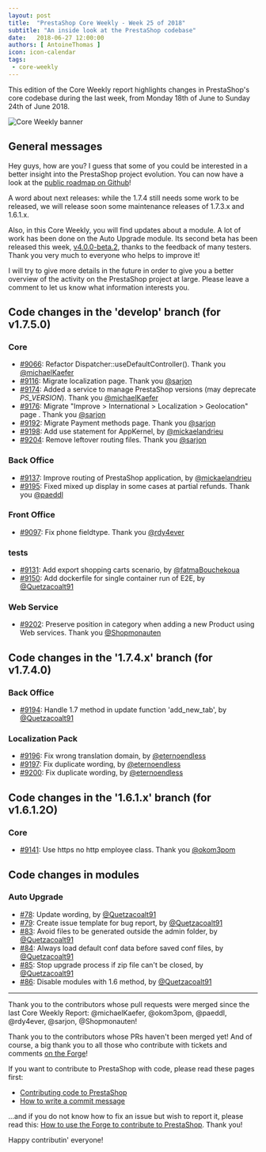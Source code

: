 ```yaml
---
layout: post
title:  "PrestaShop Core Weekly - Week 25 of 2018"
subtitle: "An inside look at the PrestaShop codebase"
date:   2018-06-27 12:00:00
authors: [ AntoineThomas ]
icon: icon-calendar
tags:
 - core-weekly
---
```


This edition of the Core Weekly report highlights changes in PrestaShop's core codebase during the last week, from Monday 18th of June to Sunday 24th of June 2018.

![Core Weekly banner](/assets/images/2017/04/core_weekly_banner.jpg)


## General messages

Hey guys, how are you? I guess that some of you could be interested in a better insight into the PrestaShop project evolution. You can now have a look at the [public roadmap on Github](https://github.com/PrestaShop/PrestaShop/projects/1)!

A word about next releases: while the 1.7.4 still needs some work to be released, we will release soon some maintenance releases of 1.7.3.x and 1.6.1.x.

Also, in this Core Weekly, you will find updates about a module. A lot of work has been done on the Auto Upgrade module. Its second beta has been released this week, [v4.0.0-beta.2](https://github.com/PrestaShop/autoupgrade/releases/tag/v4.0.0-beta.2), thanks to the feedback of many testers. Thank you very much to everyone who helps to improve it!

I will try to give more details in the future in order to give you a better overview of the activity on the PrestaShop project at large. Please leave a comment to let us know what information interests you.



## Code changes in the 'develop' branch (for v1.7.5.0)

### Core

* [#9066](https://github.com/PrestaShop/PrestaShop/pull/9066): Refactor Dispatcher::useDefaultController(). Thank you [@michaelKaefer](https://github.com/michaelKaefer)
* [#9116](https://github.com/PrestaShop/PrestaShop/pull/9116): Migrate localization page. Thank you [@sarjon](https://github.com/sarjon)
* [#9174](https://github.com/PrestaShop/PrestaShop/pull/9174): Added a service to manage PrestaShop versions (may deprecate _PS_VERSION_). Thank you [@michaelKaefer](https://github.com/michaelKaefer)
* [#9176](https://github.com/PrestaShop/PrestaShop/pull/9176): Migrate "Improve > International > Localization > Geolocation" page . Thank you [@sarjon](https://github.com/sarjon)
* [#9192](https://github.com/PrestaShop/PrestaShop/pull/9192): Migrate Payment methods page. Thank you [@sarjon](https://github.com/sarjon)
* [#9198](https://github.com/PrestaShop/PrestaShop/pull/9198): Add use statement for AppKernel, by [@mickaelandrieu](https://github.com/mickaelandrieu)
* [#9204](https://github.com/PrestaShop/PrestaShop/pull/9204): Remove leftover routing files. Thank you [@sarjon](https://github.com/sarjon)


### Back Office

* [#9137](https://github.com/PrestaShop/PrestaShop/pull/9137): Improve routing of PrestaShop application, by [@mickaelandrieu](https://github.com/mickaelandrieu)
* [#9195](https://github.com/PrestaShop/PrestaShop/pull/9195): Fixed mixed up display in some cases at partial refunds. Thank you [@paeddl](https://github.com/paeddl)


### Front Office

* [#9097](https://github.com/PrestaShop/PrestaShop/pull/9097): Fix phone fieldtype. Thank you [@rdy4ever](https://github.com/rdy4ever)


### tests

* [#9131](https://github.com/PrestaShop/PrestaShop/pull/9131): Add export shopping carts scenario, by [@fatmaBouchekoua](https://github.com/fatmaBouchekoua)
* [#9150](https://github.com/PrestaShop/PrestaShop/pull/9150): Add dockerfile for single container run of E2E, by [@Quetzacoalt91](https://github.com/Quetzacoalt91)


### Web Service

* [#9202](https://github.com/PrestaShop/PrestaShop/pull/9202): Preserve position in category when adding a new Product using Web services. Thank you [@Shopmonauten](https://github.com/Shopmonauten)


## Code changes in the '1.7.4.x' branch (for v1.7.4.0)

### Back Office

* [#9194](https://github.com/PrestaShop/PrestaShop/pull/9194): Handle 1.7 method in update function 'add_new_tab', by [@Quetzacoalt91](https://github.com/Quetzacoalt91)


### Localization Pack

* [#9196](https://github.com/PrestaShop/PrestaShop/pull/9196): Fix wrong translation domain, by [@eternoendless](https://github.com/eternoendless)
* [#9197](https://github.com/PrestaShop/PrestaShop/pull/9197): Fix duplicate wording, by [@eternoendless](https://github.com/eternoendless)
* [#9200](https://github.com/PrestaShop/PrestaShop/pull/9200): Fix duplicate wording, by [@eternoendless](https://github.com/eternoendless)



## Code changes in the '1.6.1.x' branch (for v1.6.1.2O)

### Core

* [#9141](https://github.com/PrestaShop/PrestaShop/pull/9141): Use https no http employee class. Thank you [@okom3pom](https://github.com/okom3pom)


## Code changes in modules

### Auto Upgrade

* [#78](https://github.com/PrestaShop/autoupgrade/pull/78): Update wording, by [@Quetzacoalt91](https://github.com/Quetzacoalt91)
* [#79](https://github.com/PrestaShop/autoupgrade/pull/79): Create issue template for bug report, by [@Quetzacoalt91](https://github.com/Quetzacoalt91)
* [#83](https://github.com/PrestaShop/autoupgrade/pull/83): Avoid files to be generated outside the admin folder, by [@Quetzacoalt91](https://github.com/Quetzacoalt91)
* [#84](https://github.com/PrestaShop/autoupgrade/pull/84): Always load default conf data before saved conf files, by [@Quetzacoalt91](https://github.com/Quetzacoalt91)
* [#85](https://github.com/PrestaShop/autoupgrade/pull/85): Stop upgrade process if zip file can't be closed, by [@Quetzacoalt91](https://github.com/Quetzacoalt91)
* [#86](https://github.com/PrestaShop/autoupgrade/pull/86): Disable modules with 1.6 method, by [@Quetzacoalt91](https://github.com/Quetzacoalt91)


<hr />

Thank you to the contributors whose pull requests were merged since the last Core Weekly Report: @michaelKaefer, @okom3pom, @paeddl, @rdy4ever, @sarjon, @Shopmonauten!

Thank you to the contributors whose PRs haven't been merged yet! And of course, a big thank you to all those who contribute with tickets and comments [on the Forge](http://forge.prestashop.com/)!

If you want to contribute to PrestaShop with code, please read these pages first:

 * [Contributing code to PrestaShop](http://doc.prestashop.com/display/PS16/Contributing+code+to+PrestaShop)
 * [How to write a commit message](http://doc.prestashop.com/display/PS16/How+to+write+a+commit+message)

...and if you do not know how to fix an issue but wish to report it, please read this: [How to use the Forge to contribute to PrestaShop](http://doc.prestashop.com/display/PS16/How+to+use+the+Forge+to+contribute+to+PrestaShop). Thank you!

Happy contributin' everyone!
